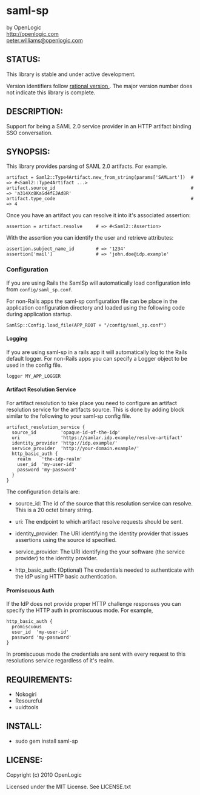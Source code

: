 saml-sp
====

by OpenLogic  
http://openlogic.com  
peter.williams@openlogic.com

## STATUS:

This library is stable and under active development.  

Version identifiers follow
[rational version ](http://docs.rubygems.org/read/chapter/7#page26).
The major version number does not indicate this library is complete.

## DESCRIPTION:

Support for being a SAML 2.0 service provider in an HTTP artifact
binding SSO conversation.

## SYNOPSIS:

This library provides parsing of SAML 2.0 artifacts.  For example.
    
    artifact = Saml2::Type4Artifact.new_from_string(params['SAMLart'])  # => #<Saml2::Type4Artifact ...>
    artifact.source_id                                                  # => 'a314Xc8KaSd4fEJAd8R'
    artifact.type_code                                                  # => 4

Once you have an artifact you can resolve it into it's associated assertion:

    assertion = artifact.resolve     # => #<Saml2::Assertion>

With the assertion you can identify the user and retrieve attributes:

    assertion.subject_name_id        # => '1234'
    assertion['mail']                # => 'john.doe@idp.example'

### Configuration
        
If you are using Rails the SamlSp will automatically load
configuration info from `config/saml_sp.conf`.

For non-Rails apps the saml-sp configuration file can be place in the
application configuration directory and loaded using the following
code during application startup.

    SamlSp::Config.load_file(APP_ROOT + "/config/saml_sp.conf")

#### Logging

If you are using saml-sp in a rails app it will automatically log to
the Rails default logger.  For non-Rails apps you can specify a Logger
object to be used in the config file.

    logger MY_APP_LOGGER


#### Artifact Resolution Service
        
For artifact resolution to take place you need to configure an
artifact resolution service for the artifacts source.  This is done by
adding block similar to the following to your saml-sp config file.

    artifact_resolution_service {
      source_id         'opaque-id-of-the-idp'
      uri               'https://samlar.idp.example/resolve-artifact'
      identity_provider 'http://idp.example/'
      service_provider  'http://your-domain.example/'
      http_basic_auth {
        realm    'the-idp-realm'
        user_id  'my-user-id'
        password 'my-password'
      }
    }

The configuration details are:

 * source_id: 
   The id of the source that this resolution service can
   resolve.  This is a 20 octet binary string.
 
 * uri:
   The endpoint to which artifact resolve requests should be sent.
 
 * identity_provider:
   The URI identifying the identity provider that issues assertions 
   using the source id specified.
   
 * service_provider:
   The URI identifying the your software (the service provider) to 
   the identity provider.
   
 * http_basic_auth:
   (Optional) The credentials needed to authenticate with the IdP
   using HTTP basic authentication.  

#### Promiscuous Auth

If the IdP does not provide proper HTTP challenge responses you can
specify the HTTP auth in promiscuous mode. For example,

    http_basic_auth {
      promiscuous
      user_id  'my-user-id'
      password 'my-password'
    }

In promiscuous mode the credentials are sent with every request to
this resolutions service regardless of it's realm.


## REQUIREMENTS:

 * Nokogiri
 * Resourcful
 * uuidtools
 
## INSTALL:

 * sudo gem install saml-sp

## LICENSE:

Copyright (c) 2010 OpenLogic

Licensed under the MIT License.  See LICENSE.txt
